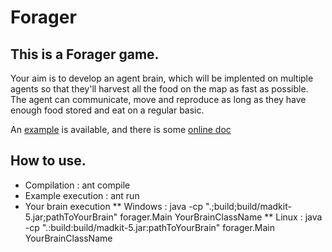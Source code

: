 # Forager


## This is a Forager game.

Your aim is to develop an agent brain, which will be implented on multiple agents so that they'll harvest all the food on the map as fast as possible. The agent can communicate, move and reproduce as long as they have enough food stored and eat on a
regular basic.

An [example](https://github.com/elnabo/Forager/blob/master/examples/DummyBrain.java) is available, and there is some [online doc](http://elnabo.github.io/forager/api/)

## How to use.

* Compilation : ant compile
* Example execution : ant run
* Your brain execution 
    ** Windows : java -cp ".;build;build/madkit-5.jar;pathToYourBrain" forager.Main YourBrainClassName
    ** Linux : java -cp ".:build:build/madkit-5.jar:pathToYourBrain" forager.Main YourBrainClassName
